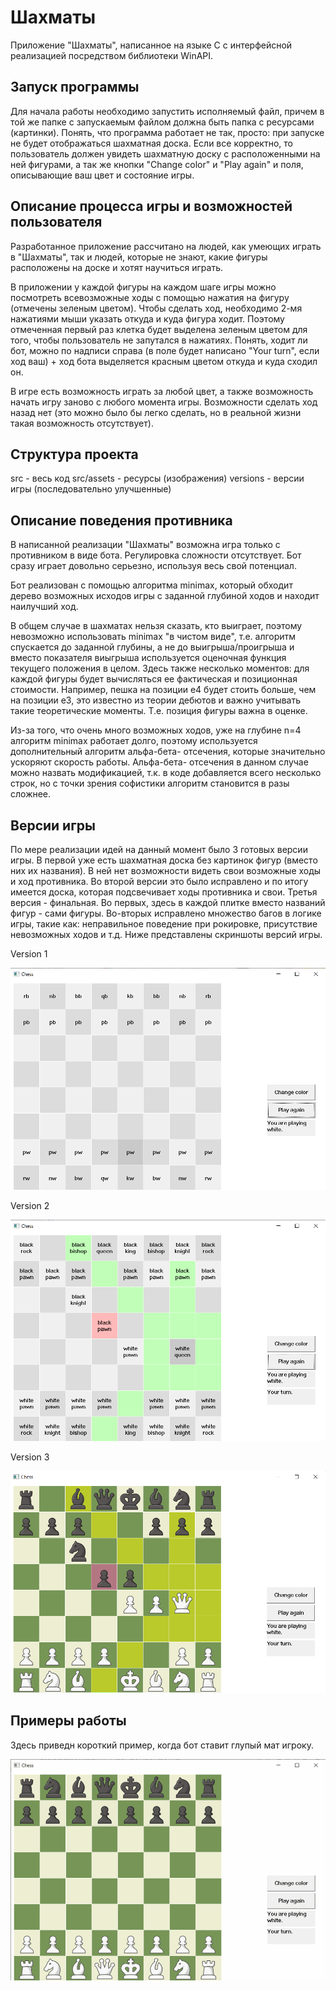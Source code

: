 # Шахматы
Приложение "Шахматы", написанное на языке C с интерфейсной реализацией посредством библиотеки WinAPI.
## Запуск программы
Для начала работы необходимо запустить исполняемый файл, причем в той же папке с запускаемым файлом должна быть папка с ресурсами (картинки). Понять, что программа работает не так, просто: при запуске не будет отображаться шахматная доска. Если все корректно, то пользователь должен увидеть шахматную доску с расположенными на ней фигурами, а так же кнопки "Change color" и "Play again" и поля, описывающие ваш цвет и состояние игры.
## Описание процесса игры и возможностей пользователя
Разработанное приложение рассчитано на людей, как умеющих играть в "Шахматы", так и людей, которые не знают, какие фигуры расположены на доске и хотят научиться играть. 

В приложении у каждой фигуры на каждом шаге игры можно посмотреть всевозможные ходы с помощью нажатия на фигуру (отмечены зеленым цветом). Чтобы сделать ход, необходимо 2-мя нажатиями мыши указать откуда и куда фигура ходит. Поэтому отмеченная первый раз клетка будет выделена зеленым цветом для того, чтобы пользователь не запутался в нажатиях. Понять, ходит ли бот, можно по надписи справа (в поле будет написано "Your turn", если ход ваш) + ход бота выделяется красным цветом откуда и куда сходил он.

В игре есть возможность играть за любой цвет, а также возможность начать игру заново с любого момента игры. Возможности сделать ход назад нет (это можно было бы легко сделать, но в реальной жизни такая возможность отсутствует). 
## Структура проекта
src - весь код
src/assets - ресурсы (изображения)
versions - версии игры (последовательно улучшенные)
## Описание поведения противника
В написанной реализации "Шахматы" возможна игра только с противником в виде бота. Регулировка сложности отсутствует. Бот сразу играет довольно серьезно, используя весь свой потенциал. 

Бот реализован с помощью алгоритма minimax, который обходит дерево возможных исходов игры с заданной глубиной ходов и находит наилучший ход.

В общем случае в шахматах нельзя сказать, кто выиграет, поэтому невозможно использовать minimax "в чистом виде", т.е. алгоритм спускается до заданной глубины, а не до выигрыша/проигрыша и вместо показателя виыгрыша используется оценочная функция текущего положения в целом. Здесь также несколько моментов: для каждой фигуры будет вычисляться ее фактическая и позиционная стоимости. Например, пешка на позиции e4 будет стоить больше, чем на позиции e3, это известно из теории дебютов и важно учитывать такие теоретические моменты. Т.е. позиция фигуры важна в оценке.

Из-за того, что очень много возможных ходов, уже на глубине n=4 алгоритм minimax работает долго, поэтому используется дополнительный алгоритм альфа-бета- отсечения, которые значительно ускоряют скорость работы. Альфа-бета- отсечения в данном случае можно назвать модификацией, т.к. в коде добавляется всего несколько строк, но с точки зрения софистики алгоритм становится в разы сложнее.

## Версии игры
По мере реализации идей на данный момент было 3 готовых версии игры. В первой уже есть шахматная доска без картинок фигур (вместо них их названия). В ней нет возможности видеть свои возможные ходы и ход противника. Во второй версии это было исправлено и по итогу имеется доска, которая подсвечивает ходы противника и свои. Третья версия - финальная. Во первых, здесь в каждой плитке вместо названий фигур - сами фигуры. Во-вторых исправлено множество багов в логике игры, такие как: неправильное поведение при рокировке, присутствие невозможных ходов и т.д. Ниже представлены скриншоты версий игры.

Version 1

![alt text](https://github.com/ValeriaMatveeva1/chess/blob/main/examples/v1.png)

Version 2

![alt text](https://github.com/ValeriaMatveeva1/chess/blob/main/examples/v2.png)

Version 3

![alt text](https://github.com/ValeriaMatveeva1/chess/blob/main/examples/v3.png)

## Примеры работы
Здесь приведн короткий пример, когда бот ставит глупый мат игроку.

![image](https://github.com/ValeriaMatveeva1/chess/blob/main/examples/gg.gif)


